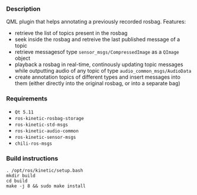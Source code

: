 ### Description
QML plugin that helps annotating a previously recorded rosbag.
Features:
 - retrieve the list of topics present in the rosbag
 - seek inside the rosbag and retreive the last published message of a topic
 - retrieve messagesof type `sensor_msgs/CompressedImage` as a `QImage` object
 - playback a rosbag in real-time, continously updating topic messages while outputting audio of any topic of type `audio_common_msgs/AudioData`
 - create annotation topics of different types and insert messages into them (either directly into the original rosbag, or into a separate bag)

### Requirements
 - `Qt 5.11`
 - `ros-kinetic-rosbag-storage`
 - `ros-kinetic-std-msgs`
 - `ros-kinetic-audio-common`
 - `ros-kinetic-sensor-msgs`
 - `chili-ros-msgs`

### Build instructions
```
. /opt/ros/kinetic/setup.bash
mkdir build
cd build
make -j 8 && sudo make install
```
